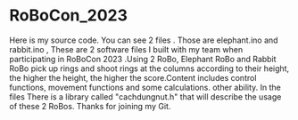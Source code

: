 # RoBoCon_2023
      
Here is my source code. You can see 2 files . Those are elephant.ino and rabbit.ino , These are 2 software files I built with my team when participating in RoBoCon 2023 .Using 2 RoBo, Elephant RoBo and Rabbit RoBo pick
up rings and shoot rings at the columns according to their height, the higher the height, the higher the score.Content includes control functions, movement functions and some calculations. other ability. In the files
There is a library called "cachdungnut.h" that will describe the usage of these 2 RoBos. Thanks for joining my Git.


